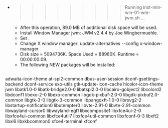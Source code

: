 * >>>>>>>>> Running inst-min-win-01-wm-jwm.sh ...
  * After this operation, 89.0 MB of additional disk space will be used.
  * Install Window Manager jwm: JWM v2.4.4 by Joe Wingbermuehle.
  * Set .
  * Change X window manager: update-alternatives --config x-window-manager
  * Disk size = 5094736K. Space Used = 88980K. Runtime = 00:00:00:09.
  * The following NEW packages will be installed:
  ```bash
adwaita-icon-theme at-spi2-common dbus-user-session dconf-gsettings-backend dconf-service
exo-utils gtk-update-icon-cache hicolor-icon-theme jwm libatk1.0-0
libatk-bridge2.0-0 libatspi2.0-0 libcairo-gobject2 libcolord2 libdconf1
libexo-2-0 libexo-common libgdk-pixbuf-2.0-0 libgdk-pixbuf2.0-common libgtk-3-0
libgtk-3-common libpangoxft-1.0-0 librsvg2-2 libstartup-notification0 libutempter0
libvte-2.91-0 libvte-2.91-common libwayland-cursor0 libwayland-egl1 libxcomposite1
libxfce4ui-2-0 libxfce4ui-common libxfce4util7 libxfce4util-common libxfconf-0-3
libxft2 libxi6 libxkbcommon0 xfce4-terminal xfconf
  ```
